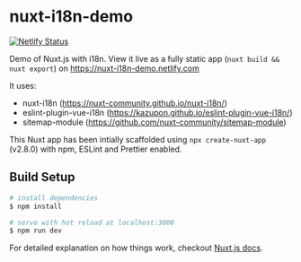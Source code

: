 # nuxt-i18n-demo

[![Netlify Status](https://api.netlify.com/api/v1/badges/bb0f9441-2b73-4775-9fd5-4ab469506045/deploy-status)](https://app.netlify.com/sites/nuxt-i18n-demo/deploys)

Demo of Nuxt.js with i18n.
View it live as a fully static app (`nuxt build && nuxt export`) on https://nuxt-i18n-demo.netlify.com

It uses:

- nuxt-i18n (https://nuxt-community.github.io/nuxt-i18n/)
- eslint-plugin-vue-i18n (https://kazupon.github.io/eslint-plugin-vue-i18n/)
- sitemap-module (https://github.com/nuxt-community/sitemap-module)

This Nuxt app has been intially scaffolded using `npx create-nuxt-app` (v2.8.0) with npm, ESLint and Prettier enabled.

## Build Setup

```bash
# install dependencies
$ npm install

# serve with hot reload at localhost:3000
$ npm run dev
```

For detailed explanation on how things work, checkout [Nuxt.js docs](https://nuxtjs.org).
